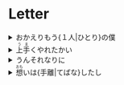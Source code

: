<h1>Letter</h1>
<details><summary>おかえりもう{１人|ひとり}の僕</summary>欢迎回来，另一个我</details>
<details><summary><ruby>上手<rt>うま</rt></ruby>くやれたかい</summary>一切还顺利吗</details>
<details><summary>うんそれなりに</summary>嗯 还可以</details>
<details><summary><ruby>想<rt>おも</rt></ruby>いは{手離|てばな}したし</summary>我已不再像从前那样执着</details>
